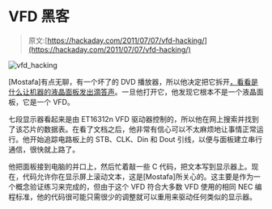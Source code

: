# VFD 黑客

> 原文:[https://hackaday.com/2011/07/07/vfd-hacking/](https://hackaday.com/2011/07/07/vfd-hacking/)

![vfd_hacking](../Images/8e0c10eb1ac36ce698ebf6a1d12edef4.png "vfd_hacking")

[Mostafa]有点无聊，有一个坏了的 DVD 播放器，所以他决定把它拆开[，看看是什么让机器的液晶面板发出滴答声](http://www.mostafaberg.com/2011/07/reversing-the-vfd/)。一旦他打开它，他发现它根本不是一个液晶面板，它是一个 VFD。

七段显示器看起来是由 ET16312n VFD 驱动器控制的，所以他在网上搜索并找到了该芯片的数据表。在看了文档之后，他非常有信心可以不太麻烦地让事情正常运行。他开始追踪电路板上的 STB、CLK、Din 和 Dout 引线，以便与面板建立串行通信，很快就上路了。

他把面板接到电脑的并口上，然后忙着敲一些 C 代码，把文本写到显示器上。现在，代码允许你在显示屏上滚动文本，这是[Mostafa]所关心的。这主要是作为一个概念验证练习来完成的，但由于这个 VFD 符合大多数 VFD 使用的相同 NEC 编程标准，他的代码很可能只需很少的调整就可以重用来驱动任何类似的显示器。